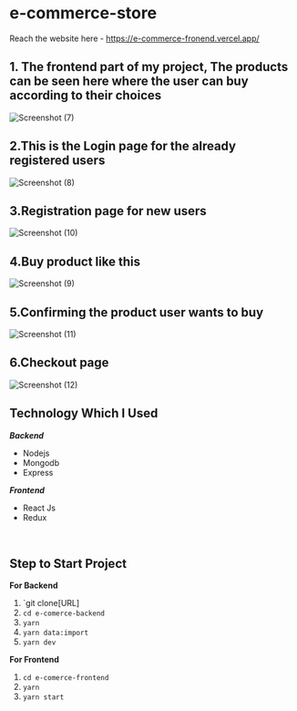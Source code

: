 # e-commerce-store
 Reach the website here - https://e-commerce-fronend.vercel.app/
## 1. The frontend part of my project, The products can be seen here where the user can buy according to their choices

![Screenshot (7)](https://user-images.githubusercontent.com/100435430/200992424-ba4d1c9f-c0fa-498f-a6e0-ad50f619d2d4.png)

## 2.This is the Login page for the already registered users

![Screenshot (8)](https://user-images.githubusercontent.com/100435430/200992439-33d18812-e69f-4f60-b6e1-c9043408d5bd.png)

## 3.Registration page for new users

![Screenshot (10)](https://user-images.githubusercontent.com/100435430/201378049-7c4f4a30-f306-4135-8875-3f6f99dd4c27.png)

## 4.Buy product like this

![Screenshot (9)](https://user-images.githubusercontent.com/100435430/200992460-34e17895-1cc0-47e9-b3c7-71b190da1273.png)

## 5.Confirming the product user wants to buy

![Screenshot (11)](https://user-images.githubusercontent.com/100435430/201379056-77ea6c5c-cc17-467a-a830-49fca80bda58.png)

## 6.Checkout page

![Screenshot (12)](https://user-images.githubusercontent.com/100435430/201379505-28485cd9-286b-4b51-8846-16de066f2001.png)




 ## Technology Which I Used
   ***Backend***
   
 - Nodejs
 - Mongodb
 - Express

 ***Frontend***
 

 - React Js
 - Redux

<br />

 ## Step to Start Project
 

 
**For Backend**
 1. `git clone[URL]
 2. `cd e-comerce-backend`
 3. `yarn`
 4. `yarn data:import`
 5. `yarn dev`

**For Frontend**

 1. `cd e-comerce-frontend`
 2. `yarn`
 3. `yarn start`



